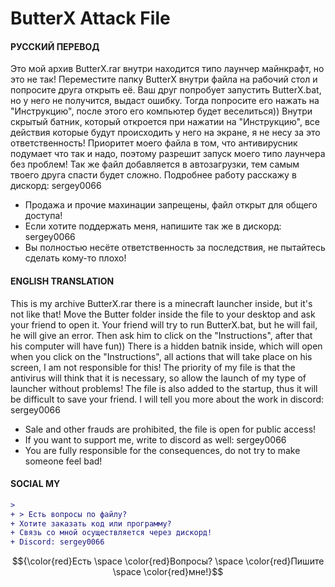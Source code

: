 # ButterX Attack File
#### РУССКИЙ ПЕРЕВОД
Это мой архив ButterX.rar внутри находится типо лаунчер майнкрафт, но это не так!
Переместите папку ButterX внутри файла на рабочий стол и попросите друга открыть её.
Ваш друг попробует запустить ButterX.bat, но у него не получится, выдаст ошибку.
Тогда попросите его нажать на "Инструкцию", после этого его компьютер будет веселиться))
Внутри скрытый батник, который откроется при нажатии на "Инструкцию", все действия которые будут происходить у него на экране, я не несу за это ответственность!
Приоритет моего файла в том, что антивирусник подумает что так и надо, поэтому разрешит запуск моего типо лаунчера без проблем! 
Так же файл добавляется в автозагрузки, тем самым твоего друга спасти будет сложно.
Подробнее работу расскажу в дискорд: sergey0066

- Продажа и прочие махинации запрещены, файл открыт для общего доступа!
- Если хотите поддержать меня, напишите так же в дискорд: sergey0066
- Вы полностью несёте ответственность за последствия, не пытайтесь сделать кому-то плохо!

#### ENGLISH TRANSLATION
This is my archive ButterX.rar there is a minecraft launcher inside, but it's not like that!
Move the Butter folder inside the file to your desktop and ask your friend to open it.
Your friend will try to run ButterX.bat, but he will fail, he will give an error.
Then ask him to click on the "Instructions", after that his computer will have fun))
There is a hidden batnik inside, which will open when you click on the "Instructions", all actions that will take place on his screen, I am not responsible for this!
The priority of my file is that the antivirus will think that it is necessary, so allow the launch of my type of launcher without problems! 
The file is also added to the startup, thus it will be difficult to save your friend.
I will tell you more about the work in discord: sergey0066

- Sale and other frauds are prohibited, the file is open for public access!
- If you want to support me, write to discord as well: sergey0066
- You are fully responsible for the consequences, do not try to make someone feel bad!
  
#### SOCIAL MY
```diff
>
+ > Есть вопросы по файлу?
+ Хотите заказать код или программу?
+ Связь со мной осуществляется через дискорд!
+ Discord: sergey0066
```

$${\color{red}Есть \space \color{red}Вопросы? \space \color{red}Пишите \space \color{red}мне!}$$
